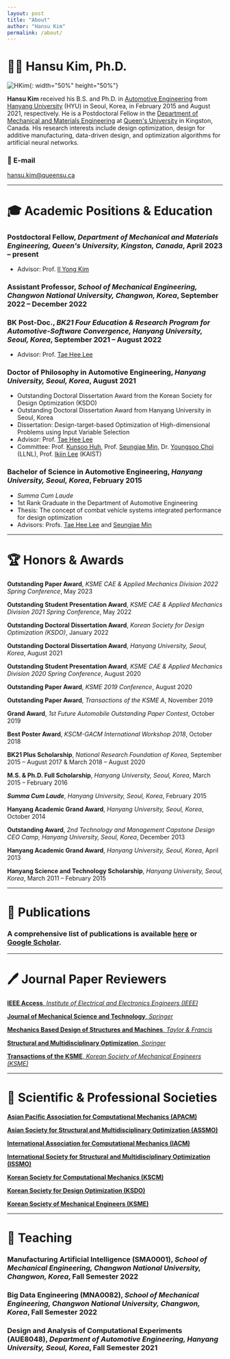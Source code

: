 ```yaml
---
layout: post
title: "About"
author: "Hansu Kim"
permalink: /about/
---
```

   
# 👨‍🏫 Hansu Kim, Ph.D.   
   
![HKim](https://user-images.githubusercontent.com/54526956/185015952-2b93fed0-d64c-4fe7-b2d5-03f732a21a7b.jpg){: width="50%" height="50%"}   
   
**Hansu Kim** received his B.S. and Ph.D. in [Automotive Engineering](https://ae.hanyang.ac.kr/) from [Hanyang University](https://www.hanyang.ac.kr/) (HYU) in Seoul, Korea, in February 2015 and August 2021, respectively. He is a Postdoctoral Fellow in the [Department of Mechanical and Materials Engineering](https://smithengineering.queensu.ca/mme/) at [Queen's University](https://www.queensu.ca/) in Kingston, Canada. His research interests include design optimization, design for additive manufacturing, data-driven design, and optimization algorithms for artificial neural networks.
   
### 📧 E-mail   
[hansu.kim@queensu.ca](mailto:hansu.kim@queensu.ca)   
   
***

# 🎓 Academic Positions & Education   
### Postdoctoral Fellow, *Department of Mechanical and Materials Engineering, Queen's University, Kingston, Canada*, April 2023 – present   
* Advisor: Prof. [Il Yong Kim](https://scholar.google.co.kr/citations?hl=en&user=9nbcizgAAAAJ)    
   
### Assistant Professor, *School of Mechanical Engineering, Changwon National University, Changwon, Korea*, September 2022 – December 2022   
   
### BK Post-Doc., *BK21 Four Education & Research Program for Automotive-Software Convergence, Hanyang University, Seoul, Korea*, September 2021 – August 2022   
* Advisor: Prof. [Tae Hee Lee](https://scholar.google.co.kr/citations?hl=en&user=JxC_VGgAAAAJ)    
   
### Doctor of Philosophy in Automotive Engineering, *Hanyang University, Seoul, Korea*, August 2021   
* Outstanding Doctoral Dissertation Award from the Korean Society for Design Optimization (KSDO)   
* Outstanding Doctoral Dissertation Award from Hanyang University in Seoul, Korea   
* Dissertation: Design-target-based Optimization of High-dimensional Problems using Input Variable Selection   
* Advisor: Prof. [Tae Hee Lee](https://scholar.google.co.kr/citations?hl=en&user=JxC_VGgAAAAJ)   
* Committee: Prof. [Kunsoo Huh](https://scholar.google.co.kr/citations?user=iRQAwt8AAAAJ&hl=en), Prof. [Seungjae Min](https://scholar.google.co.kr/citations?user=1umyIqAAAAAJ&hl=en), Dr. [Youngsoo Choi](https://scholar.google.co.kr/citations?hl=en&user=sR5IHFQAAAAJ) (LLNL), Prof. [Ikjin Lee](https://scholar.google.co.kr/citations?hl=en&user=XoXGvT8AAAAJ) (KAIST)   

### Bachelor of Science in Automotive Engineering, *Hanyang University, Seoul, Korea*, February 2015   
* *Summa Cum Laude*   
* 1st Rank Graduate in the Department of Automotive Engineering   
* Thesis: The concept of combat vehicle systems integrated performance for design optimization   
* Advisors: Profs. [Tae Hee Lee](https://scholar.google.co.kr/citations?hl=en&user=JxC_VGgAAAAJ) and [Seungjae Min](https://scholar.google.co.kr/citations?user=1umyIqAAAAAJ&hl=en)   

***

# 🏆 Honors & Awards   
**Outstanding Paper Award**, *KSME CAE & Applied Mechanics Division 2022 Spring Conference*, May 2023   
   
**Outstanding Student Presentation Award**, *KSME CAE & Applied Mechanics Division 2021 Spring Conference*, May 2022   
   
**Outstanding Doctoral Dissertation Award**, *Korean Society for Design Optimization (KSDO)*, January 2022   
   
**Outstanding Doctoral Dissertation Award**, *Hanyang University, Seoul, Korea*, August 2021   
   
**Outstanding Student Presentation Award**, *KSME CAE & Applied Mechanics Division 2020 Spring Conference*, August 2020   
   
**Outstanding Paper Award**, *KSME 2019 Conference*, August 2020   
   
**Outstanding Paper Award**, *Transactions of the KSME A*, November 2019   
   
**Grand Award**, *1st Future Automobile Outstanding Paper Contest*, October 2019   
   
**Best Poster Award**, *KSCM-GACM International Workshop 2018*, October 2018   
   
**BK21 Plus Scholarship**, *National Research Foundation of Korea*, September 2015 – August 2017 & March 2018 – August 2020   
   
**M.S. & Ph.D. Full Scholarship**, *Hanyang University, Seoul, Korea*, March 2015 – February 2016   
   
***Summa Cum Laude***, *Hanyang University, Seoul, Korea*, February 2015   
   
**Hanyang Academic Grand Award**, *Hanyang University, Seoul, Korea*, October 2014   
   
**Outstanding Award**, *2nd Technology and Management Capstone Design CEO Camp, Hanyang University, Seoul, Korea*, December 2013   
   
**Hanyang Academic Grand Award**, *Hanyang University, Seoul, Korea*, April 2013   
   
**Hanyang Science and Technology Scholarship**, *Hanyang University, Seoul, Korea*, March 2011 – February 2015   
   
***
   
# 📖 Publications
### A comprehensive list of publications is available [here](https://kim-hansu.github.io/publications) or [Google Scholar](https://scholar.google.com/citations?user=U_RIRZ4AAAAJ&hl=en).   

***

# 🖊️ Journal Paper Reviewers   
[**IEEE Access**, *Institute of Electrical and Electronics Engineers (IEEE)*](https://ieeeaccess.ieee.org/)   
   
[**Journal of Mechanical Science and Technology**, *Springer*](https://www.springer.com/journal/12206)   
   
[**Mechanics Based Design of Structures and Machines**, *Taylor & Francis*](https://www.tandfonline.com/journals/lmbd20)   
   
[**Structural and Multidisciplinary Optimization**, *Springer*](https://www.springer.com/journal/158/)   
   
[**Transactions of the KSME**, *Korean Society of Mechanical Engineers (KSME)*](http://journal.ksme.or.kr/)   
   
***
   
# 🏢 Scientific & Professional Societies   
**[Asian Pacific Association for Computational Mechanics (APACM)](https://www.apacm-association.org/)**   
   
**[Asian Society for Structural and Multidisciplinary Optimization (ASSMO)](http://assmo.org/)**   
   
**[International Association for Computational Mechanics (IACM)](https://iacm.info/)**   
   
**[International Society for Structural and Multidisciplinary Optimization (ISSMO)](http://www.issmo.net/)**   
   
**[Korean Society for Computational Mechanics (KSCM)](http://kscm-society.org/)**   
   
**[Korean Society for Design Optimization (KSDO)](https://ksdo.net/)**   
   
**[Korean Society of Mechanical Engineers (KSME)](http://ksme.or.kr/main/)**   
   
***
   
# 🏫 Teaching   
### Manufacturing Artificial Intelligence (SMA0001), *School of Mechanical Engineering, Changwon National University, Changwon, Korea*, Fall Semester 2022   
    
### Big Data Engineering (MNA0082), *School of Mechanical Engineering, Changwon National University, Changwon, Korea*, Fall Semester 2022   
   
### Design and Analysis of Computational Experiments (AUE8048), *Department of Automotive Engineering, Hanyang University, Seoul, Korea*, Fall Semester 2021   
